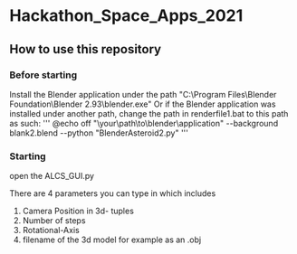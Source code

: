 # Hackathon_Space_Apps_2021

## How to use this repository

### Before starting
Install the Blender application under the path "C:\Program Files\Blender Foundation\Blender 2.93\blender.exe"
Or if the Blender application was installed under another path, change the path in renderfile1.bat to this path as such:
'''
@echo off
"\your\path\to\blender\application" --background blank2.blend --python "BlenderAsteroid2.py" 
'''

### Starting

open the ALCS_GUI.py

There are 4 parameters you can type in which includes
1) Camera Position in 3d- tuples
2) Number of steps
3) Rotational-Axis
4) filename of the 3d model for example as an .obj
